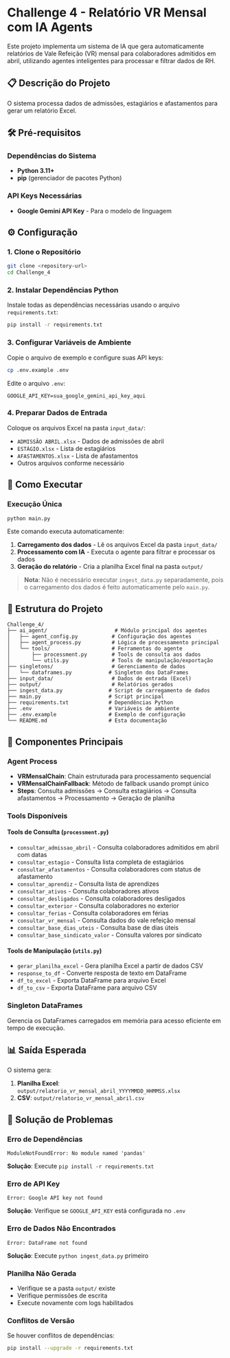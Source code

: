 # Challenge 4 - Relatório VR Mensal com IA Agents

Este projeto implementa um sistema de IA que gera automaticamente relatórios de Vale Refeição (VR) mensal para colaboradores admitidos em abril, utilizando agentes inteligentes para processar e filtrar dados de RH.

## 📋 Descrição do Projeto

O sistema processa dados de admissões, estagiários e afastamentos para gerar um relatório Excel.

## 🛠️ Pré-requisitos

### Dependências do Sistema
- **Python 3.11+**
- **pip** (gerenciador de pacotes Python)

### API Keys Necessárias
- **Google Gemini API Key** - Para o modelo de linguagem

## ⚙️ Configuração

### 1. Clone o Repositório
```bash
git clone <repository-url>
cd Challenge_4
```

### 2. Instalar Dependências Python
Instale todas as dependências necessárias usando o arquivo `requirements.txt`:
```bash
pip install -r requirements.txt
```

### 3. Configurar Variáveis de Ambiente
Copie o arquivo de exemplo e configure suas API keys:
```bash
cp .env.example .env
```

Edite o arquivo `.env`:
```env
GOOGLE_API_KEY=sua_google_gemini_api_key_aqui
```

### 4. Preparar Dados de Entrada
Coloque os arquivos Excel na pasta `input_data/`:
- `ADMISSÃO ABRIL.xlsx` - Dados de admissões de abril
- `ESTÁGIO.xlsx` - Lista de estagiários  
- `AFASTAMENTOS.xlsx` - Lista de afastamentos
- Outros arquivos conforme necessário

## 🚀 Como Executar

### Execução Única
```bash
python main.py
```

Este comando executa automaticamente:
1. **Carregamento dos dados** - Lê os arquivos Excel da pasta `input_data/`
2. **Processamento com IA** - Executa o agente para filtrar e processar os dados
3. **Geração do relatório** - Cria a planilha Excel final na pasta `output/`

> **Nota**: Não é necessário executar `ingest_data.py` separadamente, pois o carregamento dos dados é feito automaticamente pelo `main.py`.
## 📁 Estrutura do Projeto

```
Challenge_4/
├── ai_agent/                      # Módulo principal dos agentes
│   ├── agent_config.py           # Configuração dos agentes
│   ├── agent_process.py          # Lógica de processamento principal
│   └── tools/                    # Ferramentas do agente
│       ├── processment.py        # Tools de consulta aos dados
│       └── utils.py              # Tools de manipulação/exportação
├── singletons/                   # Gerenciamento de dados
│   └── dataframes.py            # Singleton dos DataFrames
├── input_data/                   # Dados de entrada (Excel)
├── output/                       # Relatórios gerados
├── ingest_data.py               # Script de carregamento de dados
├── main.py                      # Script principal
├── requirements.txt             # Dependências Python
├── .env                         # Variáveis de ambiente
├── .env.example                 # Exemplo de configuração
└── README.md                    # Esta documentação
```

## 🔧 Componentes Principais

### Agent Process
- **VRMensalChain**: Chain estruturada para processamento sequencial
- **VRMensalChainFallback**: Método de fallback usando prompt único
- **Steps**: Consulta admissões → Consulta estagiários → Consulta afastamentos → Processamento → Geração de planilha

### Tools Disponíveis

#### Tools de Consulta (`processment.py`)
- `consultar_admissao_abril` - Consulta colaboradores admitidos em abril com datas
- `consultar_estagio` - Consulta lista completa de estagiários
- `consultar_afastamentos` - Consulta colaboradores com status de afastamento
- `consultar_aprendiz` - Consulta lista de aprendizes
- `consultar_ativos` - Consulta colaboradores ativos
- `consultar_desligados` - Consulta colaboradores desligados
- `consultar_exterior` - Consulta colaboradores no exterior
- `consultar_ferias` - Consulta colaboradores em férias
- `consultar_vr_mensal` - Consulta dados do vale refeição mensal
- `consultar_base_dias_uteis` - Consulta base de dias úteis
- `consultar_base_sindicato_valor` - Consulta valores por sindicato

#### Tools de Manipulação (`utils.py`)
- `gerar_planilha_excel` - Gera planilha Excel a partir de dados CSV
- `response_to_df` - Converte resposta de texto em DataFrame
- `df_to_excel` - Exporta DataFrame para arquivo Excel
- `df_to_csv` - Exporta DataFrame para arquivo CSV

### Singleton DataFrames
Gerencia os DataFrames carregados em memória para acesso eficiente em tempo de execução.

## 📊 Saída Esperada

O sistema gera:
1. **Planilha Excel**: `output/relatorio_vr_mensal_abril_YYYYMMDD_HHMMSS.xlsx`
2. **CSV**: `output/relatorio_vr_mensal_abril.csv`

## 🚨 Solução de Problemas

### Erro de Dependências
```
ModuleNotFoundError: No module named 'pandas'
```
**Solução**: Execute `pip install -r requirements.txt`

### Erro de API Key
```
Error: Google API key not found
```
**Solução**: Verifique se `GOOGLE_API_KEY` está configurada no `.env`

### Erro de Dados Não Encontrados
```
Error: DataFrame not found
```
**Solução**: Execute `python ingest_data.py` primeiro

### Planilha Não Gerada
- Verifique se a pasta `output/` existe
- Verifique permissões de escrita
- Execute novamente com logs habilitados

### Conflitos de Versão
Se houver conflitos de dependências:
```bash
pip install --upgrade -r requirements.txt
```